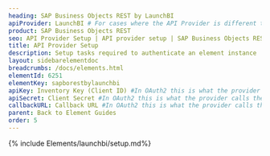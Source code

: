 ```yaml
---
heading: SAP Business Objects REST by LaunchBI
apiProvider: LaunchBI # For cases where the API Provider is different than the element name. e;g;, ServiceNow vs. ServiceNow Oauth
product: SAP Business Objects REST
seo: API Provider Setup | API provider setup | SAP Business Objects REST by LaunchBI | Cloud Elements API Docs
title: API Provider Setup
description: Setup tasks required to authenticate an element instance
layout: sidebarelementdoc
breadcrumbs: /docs/elements.html
elementId: 6251
elementKey: sapborestbylaunchbi
apiKey: Inventory Key (Client ID) #In OAuth2 this is what the provider calls the apiKey, like Client ID, Consumer Key, API Key, or just Key
apiSecret: Client Secret #In OAuth2 this is what the provider calls the apiSecret, like Client Secret, Consumer Secret, API Secret, or just Secret
callbackURL: Callback URL #In OAuth2 this is what the provider calls the callbackURL, like Redirect URL, App URL, or just Callback URL
parent: Back to Element Guides
order: 5
---
```


{% include Elements/launchbi/setup.md%}

